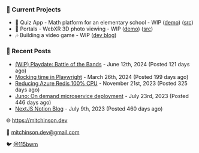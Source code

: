 ### 📌 Current Projects
- 📝 Quiz App - Math platform for an elementary school - WIP ([demo](https://quiz-staging.mitchinson.dev/)) ([src](https://github.com/bmitchinson/budget-entry))
- 📸 Portals - WebXR 3D photo viewing - WIP ([demo](https://portals.mitchinson.dev/)) ([src](https://github.com/bmitchinson/vr-jpg-viewer-webxr))
- 🎶 Building a video game - WIP ([dev blog](https://blog.mitchinson.dev/playdate-dev-one))

### 📝 Recent Posts

- [(WIP) Playdate: Battle of the Bands](https://blog.mitchinson.dev/playdate-dev-one) - June 12th, 2024 (Posted 121 days ago)
- [Mocking time in Playwright](https://blog.mitchinson.dev/playwright-mock-time) - March 26th, 2024 (Posted 199 days ago)
- [Reducing Azure Redis 100% CPU](https://blog.mitchinson.dev/redis-cpu) - November 21st, 2023 (Posted 325 days ago)
- [Juno: On demand microservice deployment](https://blog.mitchinson.dev/juno) - July 23rd, 2023 (Posted 446 days ago)
- [NextJS Notion Blog](https://blog.mitchinson.dev/blog-2023) - July 9th, 2023 (Posted 460 days ago)

🌐 https://mitchinson.dev

💌 mitchinson.dev@gmail.com

🐦 [@115bwm](https://twitter.com/115bwm)